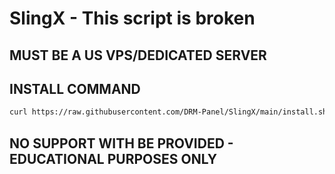 # SlingX - This script is broken

## MUST BE A US VPS/DEDICATED SERVER

## INSTALL COMMAND

```bash
curl https://raw.githubusercontent.com/DRM-Panel/SlingX/main/install.sh | bash
```
## NO SUPPORT WITH BE PROVIDED - EDUCATIONAL PURPOSES ONLY
